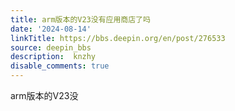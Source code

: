 ```yaml
---
title: arm版本的V23没有应用商店了吗
date: '2024-08-14'
linkTitle: https://bbs.deepin.org/en/post/276533
source: deepin_bbs
description:  knzhy 
disable_comments: true
---
```

arm版本的V23没
